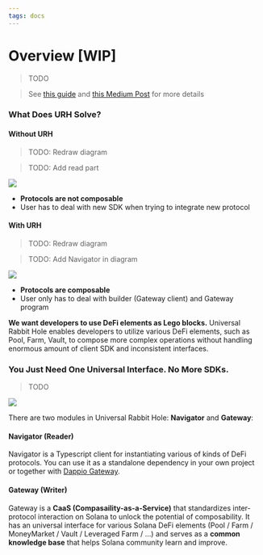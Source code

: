 ```yaml
---
tags: docs
---
```


# Overview [WIP]

> TODO

> See [this guide](https://guide.dappio.xyz/the-universal-rabbit-hole) and [this Medium Post](https://medium.com/dappio-wonderland/the-solution-to-composability-universal-rabbit-hole-28b817cc0fd4) for more details

### What Does URH Solve?

#### Without URH

> TODO: Redraw diagram

> TODO: Add read part

![](https://hackmd.io/_uploads/HykS0teHi.png)

- **Protocols are not composable**
- User has to deal with new SDK when trying to integrate new protocol

#### With URH

> TODO: Redraw diagram

> TODO: Add Navigator in diagram

![](https://hackmd.io/_uploads/SJzgZC-Hj.png)

- **Protocols are composable**
- User only has to deal with builder (Gateway client) and Gateway program

**We want developers to use DeFi elements as Lego blocks.** Universal Rabbit Hole enables developers to utilize various DeFi elements, such as Pool, Farm, Vault, to compose more complex operations without handling enormous amount of client SDK and inconsistent interfaces. 

### You Just Need One Universal Interface. No More SDKs.

> TODO

![](https://hackmd.io/_uploads/rJbWYMd-o.jpg)

There are two modules in Universal Rabbit Hole: **Navigator** and **Gateway**:

#### Navigator (Reader)

Navigator is a Typescript client for instantiating various of kinds of DeFi protocols. You can use it as a standalone dependency in your own project or together with [Dappio Gateway](https://guide.dappio.xyz/the-universal-rabbit-hole).

#### Gateway (Writer)

Gateway is a **CaaS (Compasaility-as-a-Service)** that standardizes inter-protocol interaction on Solana to unlock the potential of composability. It has an universal interface for various Solana DeFi elements (Pool / Farm / MoneyMarket / Vault / Leveraged Farm / ...) and serves as a **common knowledge base** that helps Solana community learn and improve.
